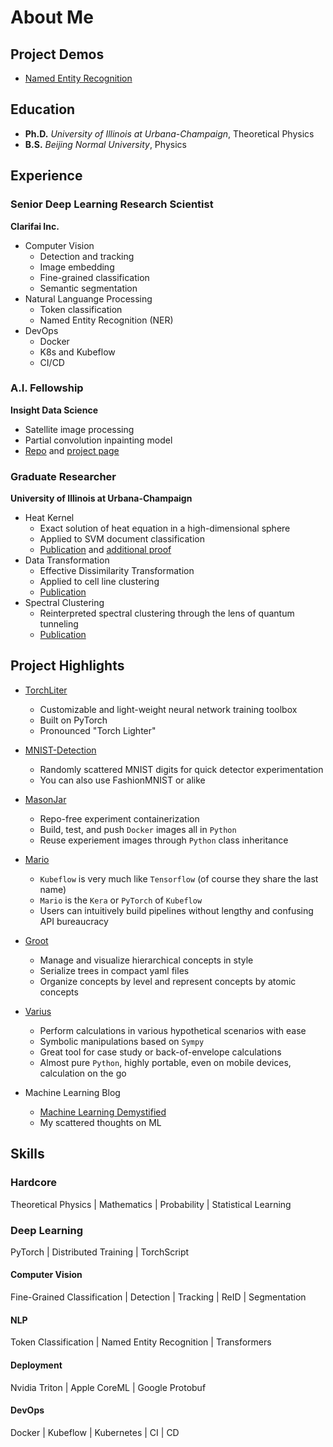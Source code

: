 # About Me

## Project Demos
* [Named Entity Recognition](named_entity_recognition_demo.md)

## Education

* __Ph.D.__ _University of Illinois at Urbana-Champaign_, Theoretical Physics
* __B.S.__  _Beijing Normal University_, Physics

## Experience

### Senior Deep Learning Research Scientist
__Clarifai Inc.__
* Computer Vision
  * Detection and tracking
  * Image embedding
  * Fine-grained classification
  * Semantic segmentation
* Natural Languange Processing
  * Token classification
  * Named Entity Recognition (NER)
* DevOps
  * Docker
  * K8s and Kubeflow
  * CI/CD


### A.I. Fellowship
__Insight Data Science__
* Satellite image processing
* Partial convolution inpainting model
* [Repo](https://github.com/ChenchaoZhao/NeuralCamouflage) and [project page](https://chenchaozhao.github.io/NeuralCamouflage/)

### Graduate Researcher
__University of Illinois at Urbana-Champaign__
* Heat Kernel
  * Exact solution of heat equation in a high-dimensional sphere
  * Applied to SVM document classification
  * [Publication](https://www.frontiersin.org/articles/10.3389/fams.2018.00001/full) and [additional proof](https://chenchao-zhao.gitbook.io/machine-learning-demystified/blogs/n-sphere-counterpart-of-gaussian-kernel)
* Data Transformation
  * Effective Dissimilarity Transformation
  * Applied to cell line clustering
  * [Publication](https://journals.aps.org/pre/abstract/10.1103/PhysRevE.95.042307)
* Spectral Clustering
  * Reinterpreted spectral clustering through the lens of quantum tunneling
  * [Publication](https://journals.aps.org/pre/abstract/10.1103/PhysRevE.98.022301)


## Project Highlights

* [TorchLiter](https://github.com/ChenchaoZhao/TorchLiter)
  * Customizable and light-weight neural network training toolbox
  * Built on PyTorch
  * Pronounced "Torch Lighter"
* [MNIST-Detection](https://github.com/ChenchaoZhao/mnist-detection)
  * Randomly scattered MNIST digits for quick detector experimentation
  * You can also use FashionMNIST or alike 
* [MasonJar](https://github.com/chenchao-clarifai/MasonJar)
  * Repo-free experiment containerization
  * Build, test, and push `Docker` images all in `Python`
  * Reuse experiement images through `Python` class inheritance
* [Mario](https://github.com/chenchao-clarifai/Mario)
  * `Kubeflow` is very much like `Tensorflow` (of course they share the last name)
  * `Mario` is the `Kera` or `PyTorch` of `Kubeflow`
  * Users can intuitively build pipelines without lengthy and confusing API bureaucracy

* [Groot](https://github.com/ChenchaoZhao/groot)
  * Manage and visualize hierarchical concepts in style
  * Serialize trees in compact yaml files
  * Organize concepts by level and represent concepts by atomic concepts
* [Varius](https://github.com/ChenchaoZhao/varius)
  * Perform calculations in various hypothetical scenarios with ease
  * Symbolic manipulations based on `Sympy`
  * Great tool for case study or back-of-envelope calculations
  * Almost pure `Python`, highly portable, even on mobile devices, calculation on the go
* Machine Learning Blog 
  * [Machine Learning Demystified](https://chenchao-zhao.gitbook.io/machine-learning-demystified/)
  * My scattered thoughts on ML

## Skills
### Hardcore
Theoretical Physics | Mathematics | Probability | Statistical Learning

### Deep Learning
PyTorch | Distributed Training | TorchScript
#### Computer Vision
Fine-Grained Classification | Detection | Tracking | ReID | Segmentation
#### NLP
Token Classification | Named Entity Recognition | Transformers
#### Deployment
Nvidia Triton | Apple CoreML | Google Protobuf
#### DevOps
Docker | Kubeflow | Kubernetes | CI | CD

<!--
**ChenchaoZhao/ChenchaoZhao** is a ✨ _special_ ✨ repository because its `README.md` (this file) appears on your GitHub profile.

Here are some ideas to get you started:

- 🔭 I’m currently working on ...
- 🌱 I’m currently learning ...
- 👯 I’m looking to collaborate on ...
- 🤔 I’m looking for help with ...
- 💬 Ask me about ...
- 📫 How to reach me: ...
- 😄 Pronouns: ...
- ⚡ Fun fact: ...
-->
